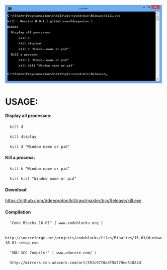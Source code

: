 ![](preview.png)


# USAGE:

  #### Display all processes:

      kill d

      kill display

      kill d "Window name or pid"

  #### Kill a process:

      kill k "Window name or pid"
	  
      kill kill "Window name or pid"

  #### Download 

https://github.com/ddeeproton/kill/raw/master/bin/Release/kill.exe

  #### Compilation

      "Code Blocks 16.01" ( www.codeblocks.org )
	  
	  http://sourceforge.net/projects/codeblocks/files/Binaries/16.01/Windows/codeblocks-16.01-setup.exe
	  
	  "GNU GCC Compiler" ( www.adacore.com/ )
	  
	  http://mirrors.cdn.adacore.com/art/591c97f0a3f5d779ee51082d